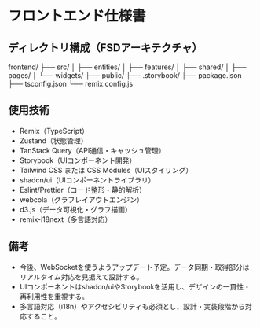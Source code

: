 # フロントエンド仕様書

## ディレクトリ構成（FSDアーキテクチャ）

frontend/
  ├── src/
  │   ├── entities/
  │   ├── features/
  │   ├── shared/
  │   ├── pages/
  │   └── widgets/
  ├── public/
  ├── .storybook/
  ├── package.json
  ├── tsconfig.json
  └── remix.config.js

## 使用技術
- Remix（TypeScript）
- Zustand（状態管理）
- TanStack Query（API通信・キャッシュ管理）
- Storybook（UIコンポーネント開発）
- Tailwind CSS または CSS Modules（UIスタイリング）
- shadcn/ui（UIコンポーネントライブラリ）
- Eslint/Prettier（コード整形・静的解析）
- webcola（グラフレイアウトエンジン）
- d3.js（データ可視化・グラフ描画）
- remix-i18next（多言語対応）

## 備考
- 今後、WebSocketを使うようアップデート予定。データ同期・取得部分はリアルタイム対応を見据えて設計する。
- UIコンポーネントはshadcn/uiやStorybookを活用し、デザインの一貫性・再利用性を重視する。
- 多言語対応（i18n）やアクセシビリティも必須とし、設計・実装段階から対応すること。